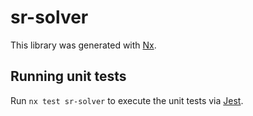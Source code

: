 # sr-solver

This library was generated with [Nx](https://nx.dev).

## Running unit tests

Run `nx test sr-solver` to execute the unit tests via [Jest](https://jestjs.io).
